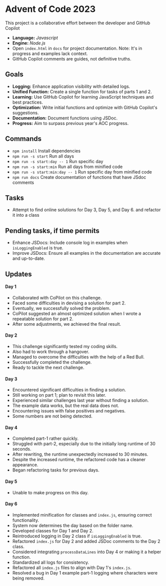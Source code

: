 # Advent of Code 2023

This project is a collaborative effort between the developer and GitHub Copilot

- **Language:** *Javascript*  
- **Engine:** *Node.js*
- Open `index.html` in `docs` for project documentation. Note: It's in progress and examples lack context.
- GitHub Copilot comments are guides, not definitive truths.

## Goals
- **Logging:** Enhance application visibility with detailed logs.
- **Unified Function:** Create a single function for tasks of parts 1 and 2.
- **Learning:** Use GitHub Copilot for learning JavaScript techniques and best practices.
- **Optimization:** Write initial functions and optimize with GitHub Copilot's suggestions.
- **Documentation:** Document functions using JSDoc.
- **Progress:** Aim to surpass previous year's AOC progress.

## Commands
- `npm install` Install dependencies
- `npm run -s start` Run all days
- `npm run -s start:day -- 1` Run specific day 
- `npm run -s start:min` Run all days from minified code
- `npm run -s start:min:day -- 1` Run specific day from minified code
- `npm run docs` Create documentation of functions that have JSdoc comments

## Tasks
- Attempt to find online solutions for Day 3, Day 5, and Day 6. and refactor it into a class

## Pending tasks, if time permits 
- Enhance JSDocs: Include console log in examples when `isLoggingEnabled` is true.
- Improve JSDocs: Ensure all examples in the documentation are accurate and up-to-date.

## Updates

#### Day 1
- Collaborated with CoPilot on this challenge.
- Faced some difficulties in devising a solution for part 2.
- Eventually, we successfully solved the problem.
- CoPilot suggested an almost optimized solution when I wrote a repeatable solution for part 2.
- After some adjustments, we achieved the final result.

#### Day 2
- This challenge significantly tested my coding skills.
- Also had to work through a hangover.
- Managed to overcome the difficulties with the help of a Red Bull.
- Successfully completed the challenge.
- Ready to tackle the next challenge.

#### Day 3
- Encountered significant difficulties in finding a solution.
- Still working on part 1; plan to revisit this later.
- Experienced similar challenges last year without finding a solution.
- The example data works, but the real data does not.
- Encountering issues with false positives and negatives.
- Some numbers are not being detected.

#### Day 4
- Completed part-1 rather quickly.
- Struggled with part-2, especially due to the initially long runtime of 30 seconds.
- After rewriting, the runtime unexpectedly increased to 30 minutes.
- Despite the increased runtime, the refactored code has a cleaner appearance.
- Began refactoring tasks for previous days.

#### Day 5
- Unable to make progress on this day.

#### Day 6
- Implemented minification for classes and `index.js`, ensuring correct functionality.
- System now determines the day based on the folder name.
- Developed classes for Day 1 and Day 2.
- Reintroduced logging in Day 2 class if `isLoggingEnabled` is true.
- Refactored `index.js` for Day 2 and added JSDoc comments to the Day 2 class.
- Considered integrating `processDataLines` into Day 4 or making it a helper function.
- Standardized all logs for consistency.
- Refactored all `index.js` files to align with Day 1's `index.js`.
- Resolved a bug in Day 1 example part-1 logging where characters were being removed.

